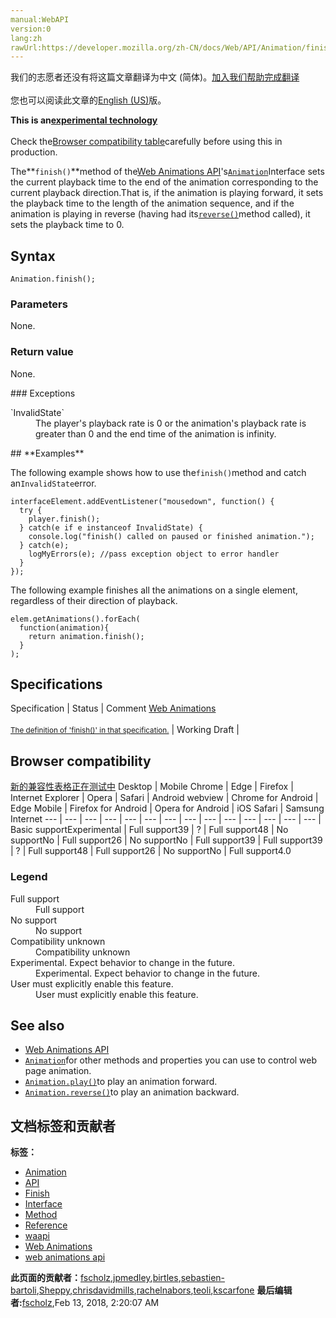 ```yaml
---
manual:WebAPI
version:0
lang:zh
rawUrl:https://developer.mozilla.org/zh-CN/docs/Web/API/Animation/finish
---
```




<bdi>我们的志愿者还没有将这篇文章翻译为<bdi>中文 (简体)</bdi>。[加入我们帮助完成翻译](%22626 "")<br></br>您也可以阅读此文章的[English (US)](%14091 "")版。</bdi>






**This is an[experimental technology](%3404 "")**<br></br>Check the[Browser compatibility table](%22627 "")carefully before using this in production.




The**`finish()`**method of the[Web Animations API](%3476 "")&#39;s[`Animation`](%3478 "The Animation interface of the Web Animations API represents a single animation player and provides playback controls and a timeline for an animation node or source.")Interface sets the current playback time to the end of the animation corresponding to the current playback direction.That is, if the animation is playing forward, it sets the playback time to the length of the animation sequence, and if the animation is playing in reverse (having had its[`reverse()`](%14102 "The Animation.reverse() method of the Animation Interface reverses the playback direction, meaning the animation ends at its beginning. If called on an unplayed animation, the whole animation is played backwards. If called on a paused animation, the animation will continue in reverse.")method called), it sets the playback time to 0.



## Syntax<a name="Syntax"></a>

```
Animation.finish(); 
```

### Parameters<a name="Parameters"></a>


None.


### Return value<a name="Return_value"></a>


None.

<dl></dl>
### Exceptions<a name="Exceptions"></a>
<dl><dt id=''>`InvalidState`</dt><dd>The player&#39;s playback rate is 0 or the animation&#39;s playback rate is greater than 0 and the end time of the animation is infinity.</dd></dl>
## **Examples**<a name="Examples"></a>


The following example shows how to use the`finish()`method and catch an`InvalidState`error.


```
interfaceElement.addEventListener("mousedown", function() {
  try {
    player.finish();
  } catch(e if e instanceof InvalidState) {
    console.log("finish() called on paused or finished animation.");
  } catch(e);
    logMyErrors(e); //pass exception object to error handler
  }
});
```


The following example finishes all the animations on a single element, regardless of their direction of playback.


```
elem.getAnimations().forEach(
  function(animation){ 
    return animation.finish();
  }
);
```

## Specifications<a name="Specifications"></a>
Specification | Status | Comment 
[Web Animations<br></br><small>The definition of &#39;finish()&#39; in that specification.</small>](%22628 "") | Working Draft |  


## Browser compatibility<a name="Browser_compatibility"></a>
[新的兼容性表格正在测试中<i></i>](%3360 "")
<abbr>Desktop<i></i></abbr> | <abbr>Mobile<i></i></abbr> 
<abbr>Chrome<i></i></abbr> | <abbr>Edge<i></i></abbr> | <abbr>Firefox<i></i></abbr> | <abbr>Internet Explorer<i></i></abbr> | <abbr>Opera<i></i></abbr> | <abbr>Safari<i></i></abbr> | <abbr>Android webview<i></i></abbr> | <abbr>Chrome for Android<i></i></abbr> | <abbr>Edge Mobile<i></i></abbr> | <abbr>Firefox for Android<i></i></abbr> | <abbr>Opera for Android<i></i></abbr> | <abbr>iOS Safari<i></i></abbr> | <abbr>Samsung Internet<i></i></abbr> 
 ---  |  ---  |  ---  |  ---  |  ---  |  ---  |  ---  |  ---  |  ---  |  ---  |  ---  |  ---  |  ---  |  ---  | 
Basic support<abbr>Experimental<i></i></abbr> | <abbr>Full support</abbr>39 | <abbr>?</abbr> | <abbr>Full support</abbr>48 | <abbr>No support</abbr>No | <abbr>Full support</abbr>26 | <abbr>No support</abbr>No | <abbr>Full support</abbr>39 | <abbr>Full support</abbr>39 | <abbr>?</abbr> | <abbr>Full support</abbr>48 | <abbr>Full support</abbr>26 | <abbr>No support</abbr>No | <abbr>Full support</abbr>4.0 


### Legend<a name="Legend"></a>
<dl><dt id=''><abbr>Full support</abbr></dt><dd>Full support</dd><dt id=''><abbr>No support</abbr></dt><dd>No support</dd><dt id=''><abbr>Compatibility unknown</abbr></dt><dd>Compatibility unknown</dd><dt id=''><abbr>Experimental. Expect behavior to change in the future.<i></i></abbr></dt><dd>Experimental. Expect behavior to change in the future.</dd><dt id=''><abbr>User must explicitly enable this feature.<i></i></abbr></dt><dd>User must explicitly enable this feature.</dd></dl>


## See also<a name="See_also"></a>

* [Web Animations API](%3476 "")
* [`Animation`](%3478 "The Animation interface of the Web Animations API represents a single animation player and provides playback controls and a timeline for an animation node or source.")for other methods and properties you can use to control web page animation.
* [`Animation.play()`](%14099 "The play() method of the Web Animations API's Animation Interface starts or resumes playing of an animation. If the animation is finished, calling play() restarts the animation, playing it from the beginning.")to play an animation forward.
* [`Animation.reverse()`](%14102 "The Animation.reverse() method of the Animation Interface reverses the playback direction, meaning the animation ends at its beginning. If called on an unplayed animation, the whole animation is played backwards. If called on a paused animation, the animation will continue in reverse.")to play an animation backward.



## 文档标签和贡献者
**标签：**
* [Animation](%3470 "")
* [API](%50 "")
* [Finish](%22629 "")
* [Interface](%3380 "")
* [Method](%14476 "")
* [Reference](%3381 "")
* [waapi](%3554 "")
* [Web Animations](%3490 "")
* [web animations api](%3491 "")

**此页面的贡献者：**[fscholz](%60 ""),[jpmedley](%3413 ""),[birtles](%3555 ""),[sebastien-bartoli](%22630 ""),[Sheppy](%405 ""),[chrisdavidmills](%3495 ""),[rachelnabors](%3494 ""),[teoli](%160 ""),[kscarfone](%3900 "")
**最后编辑者:**[fscholz](%60 ""),<time>Feb 13, 2018, 2:20:07 AM</time>


